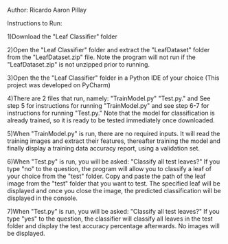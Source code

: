 Author: Ricardo Aaron Pillay

Instructions to Run:

1)Download the "Leaf Classifier" folder

2)Open the "Leaf Classifier" folder and extract the "LeafDataset" folder from the "LeafDataset.zip" file. Note the program will not run if the "LeafDataset.zip"
  is not unzipped prior to running.

3)Open the the "Leaf Classifier" folder in a Python IDE of your choice (This project was developed on PyCharm)

4)There are 2 files that run, namely: "TrainModel.py" "Test.py." and See step 5 for instructions for running "TrainModel.py" and see step 6-7 for instructions 
  for running "Test.py." Note that the model for classification is already trained, so it is ready to be tested immediately once downloaded.
     
5)When "TrainModel.py" is run, there are no required inputs. It will read the training images and extract their features, thereafter training the model
  and finally display a training data accuracy report, using a validation set.

6)When "Test.py" is run, you will be asked: "Classify all test leaves?" If you type "no" to the question, the program will allow you to classify 
  a leaf of your choice from the "test" folder. Copy and paste the path of the leaf image from the "test" folder that you want to test. The specified leaf will be         displayed and once you close the image, the predicted classification will be displayed in the console.

7)When "Test.py" is run, you will be asked: "Classify all test leaves?" If you type "yes" to the question, the classifier will classify all leaves in the test folder       and display the test accuracy percentage afterwards. No images will be displayed.


